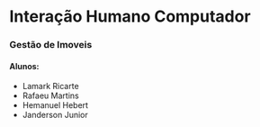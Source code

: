 # Interação Humano Computador

### Gestão de Imoveis

#### Alunos: 
  - Lamark Ricarte
  - Rafaeu Martins
  - Hemanuel Hebert
  - Janderson Junior
